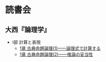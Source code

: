 # 読書会

## 大西『論理学』

- I部 計算と表現
  - [1章 古典命題論理(1)——論理式で計算する](</ohnishi-ronrigaku/I部 計算と表現-1>)
  - [1章 古典命題論理(2)——推論の妥当性](</ohnishi-ronrigaku/I部 計算と表現-2>)
